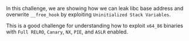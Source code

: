 In this challenge, we are showing how we can leak libc base address and overwrite `__free_hook` by exploiting `Uninitialized Stack Variables`.

This is a good challenge for understanding how to exploit `x64_86` binaries with `Full RELRO`, `Canary`, `NX`, `PIE`, and `ASLR` enabled.
